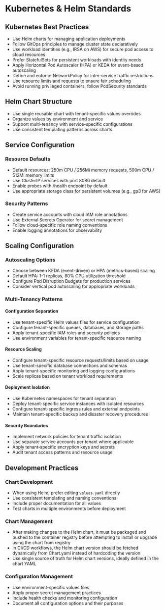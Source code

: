# Kubernetes & Helm Standards

## Kubernetes Best Practices

- Use Helm charts for managing application deployments
- Follow GitOps principles to manage cluster state declaratively
- Use workload identities (e.g., IRSA on AWS) for secure pod access to cloud resources
- Prefer StatefulSets for persistent workloads with identity needs
- Apply Horizontal Pod Autoscaler (HPA) or KEDA for event-based autoscaling
- Define and enforce NetworkPolicy for inter-service traffic restrictions
- Use resource limits and requests to ensure fair scheduling
- Avoid running privileged containers; follow PodSecurity standards

## Helm Chart Structure

- Use single reusable chart with tenant-specific values overrides
- Organize values by environment and service
- Support multi-tenancy with service-specific configurations
- Use consistent templating patterns across charts

## Service Configuration

### Resource Defaults

- Default resources: 250m CPU / 256Mi memory requests, 500m CPU / 512Mi memory limits
- Use ClusterIP services with port 8080 default
- Enable probes with /health endpoint by default
- Use appropriate storage class for persistent volumes (e.g., gp3 for AWS)

### Security Patterns

- Create service accounts with cloud IAM role annotations
- Use External Secrets Operator for secret management
- Follow cloud-specific role naming conventions
- Enable logging annotations for observability

## Scaling Configuration

### Autoscaling Options

- Choose between KEDA (event-driven) or HPA (metrics-based) scaling
- Default HPA: 1-1 replicas, 80% CPU utilization threshold
- Configure Pod Disruption Budgets for production services
- Consider vertical pod autoscaling for appropriate workloads

### Multi-Tenancy Patterns

#### Configuration Separation

- Use tenant-specific Helm values files for service configuration
- Configure tenant-specific queues, databases, and storage paths
- Apply tenant-specific IAM roles and security policies
- Use environment variables for tenant-specific resource naming

#### Resource Scaling

- Configure tenant-specific resource requests/limits based on usage
- Use tenant-specific database connections and schemas
- Apply tenant-specific monitoring and logging configurations
- Scale replicas based on tenant workload requirements

#### Deployment Isolation

- Use Kubernetes namespaces for tenant separation
- Deploy tenant-specific service instances with isolated resources
- Configure tenant-specific ingress rules and external endpoints
- Maintain tenant-specific backup and disaster recovery procedures

#### Security Boundaries

- Implement network policies for tenant traffic isolation
- Use separate service accounts per tenant where applicable
- Apply tenant-specific encryption keys and secrets
- Audit tenant access patterns and resource usage

## Development Practices

### Chart Development

- When using Helm, prefer editing `values.yaml` directly
- Use consistent templating and naming conventions
- Include proper documentation for all values
- Test charts in multiple environments before deployment

### Chart Management

- After making changes to the Helm chart, it must be packaged and pushed to the container registry before attempting to install or upgrade using the chart from registry
- In CI/CD workflows, the Helm chart version should be fetched dynamically from Chart.yaml instead of hardcoding the version
- Use single source of truth for Helm chart versions, ideally defined in the chart YAML

### Configuration Management

- Use environment-specific values files
- Apply proper secret management practices
- Include health checks and monitoring configuration
- Document all configuration options and their purposes
